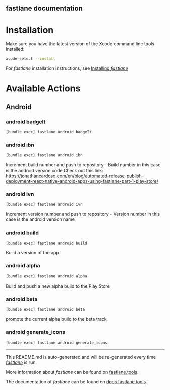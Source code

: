 fastlane documentation
----

# Installation

Make sure you have the latest version of the Xcode command line tools installed:

```sh
xcode-select --install
```

For _fastlane_ installation instructions, see [Installing _fastlane_](https://docs.fastlane.tools/#installing-fastlane)

# Available Actions

## Android

### android badgeIt

```sh
[bundle exec] fastlane android badgeIt
```



### android ibn

```sh
[bundle exec] fastlane android ibn
```

Increment build number and push to repository - Build number in this case is the android version code
        Check out this link: https://jonathancardoso.com/en/blog/automated-release-publish-deployment-react-native-android-apps-using-fastlane-part-1-play-store/
  

### android ivn

```sh
[bundle exec] fastlane android ivn
```

Increment version number and push to repository - Version number in this case is the android version name

### android build

```sh
[bundle exec] fastlane android build
```

Build a version of the app

### android alpha

```sh
[bundle exec] fastlane android alpha
```

Build and push a new alpha build to the Play Store

### android beta

```sh
[bundle exec] fastlane android beta
```

promote the current alpha build to the beta track

### android generate_icons

```sh
[bundle exec] fastlane android generate_icons
```



----

This README.md is auto-generated and will be re-generated every time [_fastlane_](https://fastlane.tools) is run.

More information about _fastlane_ can be found on [fastlane.tools](https://fastlane.tools).

The documentation of _fastlane_ can be found on [docs.fastlane.tools](https://docs.fastlane.tools).

